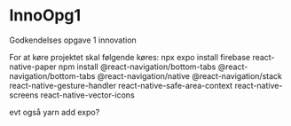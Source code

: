 # InnoOpg1
Godkendelses opgave 1 innovation

For at køre projektet skal følgende køres: npx expo install firebase react-native-paper
        npm install @react-navigation/bottom-tabs @react-navigation/bottom-tabs @react-navigation/native @react-navigation/stack react-native-gesture-handler react-native-safe-area-context react-native-screens react-native-vector-icons

evt også yarn add expo?